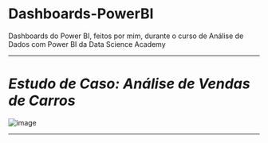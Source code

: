 # Dashboards-PowerBI
 Dashboards do Power BI, feitos por mim, durante o curso de Análise de Dados com Power BI da Data Science Academy
***
# *Estudo de Caso: Análise de Vendas de Carros*
![image](https://user-images.githubusercontent.com/90532605/193088671-3451e5d4-74a8-4837-ae13-8247720507ba.png)
***
